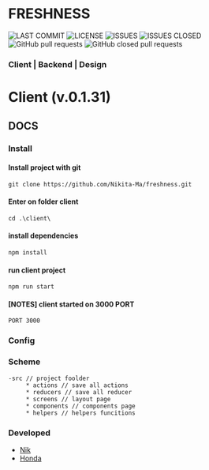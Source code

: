 # FRESHNESS

![LAST COMMIT](https://img.shields.io/github/last-commit/Nikita-Ma/freshness/dev?style=for-the-badge)
![LICENSE](https://img.shields.io/npm/l/freshness?style=for-the-badge)
![ISSUES](https://img.shields.io/github/issues/NIkita-Ma/freshness?style=for-the-badge)
![ISSUES CLOSED](https://img.shields.io/github/issues-closed/Nikita-Ma/freshness?style=for-the-badge)
![GitHub pull requests](https://img.shields.io/github/issues-pr/Nikita-Ma/freshness?style=for-the-badge)
![GitHub closed pull requests](https://img.shields.io/github/issues-pr-closed-raw/Nikita-Ma/freshness?style=for-the-badge)

### Client | Backend | Design

# Client (v.0.1.31)

## DOCS

### Install

#### Install project with git

`git clone https://github.com/Nikita-Ma/freshness.git
`

#### Enter on folder client

`cd .\client\ `

#### install dependencies

`npm install`

#### run client project

`npm run start`

#### [NOTES] client started on 3000 PORT

`PORT 3000`

### Config

### Scheme

```
-src // project foolder
     * actions // save all actions
     * reducers // save all reducer
     * screens // layout page
     * components // components page
     * helpers // helpers funcitions
```

### Developed

- [Nik](https://github.com/Nikita-Ma)
- [Honda](https://github.com/hondocha)
